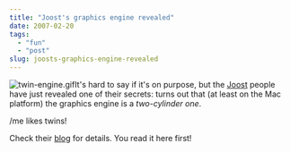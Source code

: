 ```yaml
---
title: "Joost's graphics engine revealed"
date: 2007-02-20
tags: 
  - "fun"
  - "post"
slug: joosts-graphics-engine-revealed
---
```


![twin-engine.gif](/assets/images/movable-type-blog-archives/twin-engine.gif)It's hard to say if it's on purpose, but the [Joost](http://www.joost.com) people have just revealed one of their secrets: turns out that (at least on the Mac platform) the graphics engine is a _two-cylinder one_.

/me likes twins!

Check their [blog](http://www.joost.com/blog/2007/02/new-mac-build-firing-on-both-cylinders-again-3.html) for details. You read it here first!
